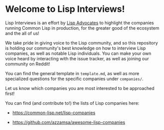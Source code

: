 # Welcome to Lisp Interviews!

Lisp Interviews is an effort by [Lisp
Advocates](https://www.reddit.com/r/lispadvocates) to highlight the companies
running Common Lisp in production, for the greater good of the ecosystem and
the all of us!

We take pride in giving voice to the Lisp community, and so this repository is
holding our community's best knowledge on how to interview Lisp companies, as
well as notable Lisp individuals. You can make your own voice heard by
interacting with the issue tracker, as well as joining our community on Reddit!

You can find the general template in `template.md`, as well as more specialized
questions for the specific companies under `companies/`.

Let us know which companies you are most interested to be approached first!

You can find (and contribute to!) the lists of Lisp companies here:

- https://common-lisp.net/lisp-companies

- https://github.com/azzamsa/awesome-lisp-companies
